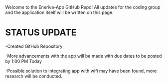 Welcome to the Eneriva-App GitHub Repo! 
All updates for the coding group and 
the application itself will be written 
on this page.

# STATUS UPDATE
-Created GitHub Repository

-More advancements with the app will be made with due dates to be posted by 1:00 PM Today 

-Possible solution to integrating app with wifi may have been found, more research will be conducted.
